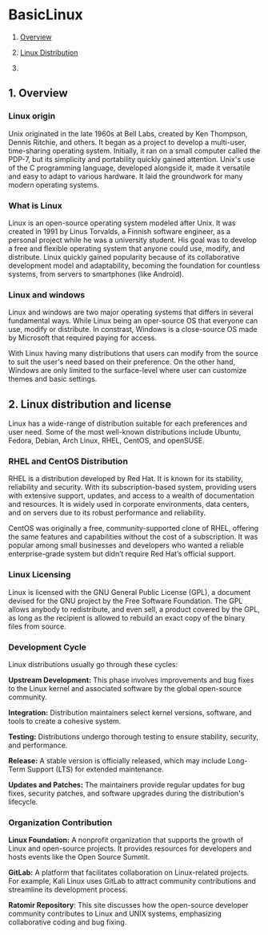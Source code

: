 # BasicLinux

1. [Overview](#overview)

2. [Linux Distribution](#distribution)

3. 
<a name="overview"></a>
## 1. Overview

### Linux origin

Unix originated in the late 1960s at Bell Labs, created by Ken Thompson, Dennis Ritchie, and others. It began as a project to develop a multi-user, time-sharing operating system. Initially, it ran on a small computer called the PDP-7, but its simplicity and portability quickly gained attention. Unix's use of the C programming language, developed alongside it, made it versatile and easy to adapt to various hardware. It laid the groundwork for many modern operating systems.

### What is Linux

Linux is an open-source operating system modeled after Unix. It was created in 1991 by Linus Torvalds, a Finnish software engineer, as a personal project while he was a university student. His goal was to develop a free and flexible operating system that anyone could use, modify, and distribute. Linux quickly gained popularity because of its collaborative development model and adaptability, becoming the foundation for countless systems, from servers to smartphones (like Android).

### Linux and windows 

Linux and windows are two major operating systems that differs in several fundamental ways. While Linux being an oper-source OS that everyone can use, modify or distribute. In constrast, Windows is a close-source OS made by Microsoft that required paying for access.

With Linux having many distributions that users can modify from the source to suit the user's need based on their preference. On the other hand, Windows are only limited to the surface-level where user can customize themes and basic settings. 

<a name="distribution"></a>
## 2. Linux distribution and license 

Linux has a wide-range of distribution suitable for each preferences and user need. Some of the most well-known distributions include Ubuntu, Fedora, Debian, Arch Linux, RHEL, CentOS, and openSUSE.

### RHEL and CentOS Distribution

RHEL is a distribution developed by Red Hat. It is known for its stability, reliability and security. With its subscription-based system, providing users with extensive support, updates, and access to a wealth of documentation and resources. It is widely used in corporate environments, data centers, and on servers due to its robust performance and reliability.

CentOS was originally a free, community-supported clone of RHEL, offering the same features and capabilities without the cost of a subscription. It was popular among small businesses and developers who wanted a reliable enterprise-grade system but didn’t require Red Hat’s official support.

### Linux Licensing

Linux is licensed with the GNU General Public License (GPL), a document devised for the GNU project by the Free Software Foundation. The GPL allows anybody to redistribute, and even sell, a product covered by the GPL, as long as the recipient is allowed to rebuild an exact copy of the binary files from source.

### Development Cycle

Linux distributions usually go through these cycles:

**Upstream Development:** This phase involves improvements and bug fixes to the Linux kernel and associated software by the global open-source community.

**Integration:** Distribution maintainers select kernel versions, software, and tools to create a cohesive system.

**Testing:** Distributions undergo thorough testing to ensure stability, security, and performance.

**Release:** A stable version is officially released, which may include Long-Term Support (LTS) for extended maintenance.

**Updates and Patches:** The maintainers provide regular updates for bug fixes, security patches, and software upgrades during the distribution's lifecycle.

### Organization Contribution

**Linux Foundation:** A nonprofit organization that supports the growth of Linux and open-source projects. It provides resources for developers and hosts events like the Open Source Summit.

**GitLab:** A platform that facilitates collaboration on Linux-related projects. For example, Kali Linux uses GitLab to attract community contributions and streamline its development process.

**Ratomir Repository**: This site discusses how the open-source developer community contributes to Linux and UNIX systems, emphasizing collaborative coding and bug fixing.


